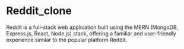 # Reddit_clone
Reddit is a full-stack web application built using the MERN (MongoDB, Express.js, React, Node.js) stack, offering a familiar and user-friendly experience similar to the popular platform Reddit.
